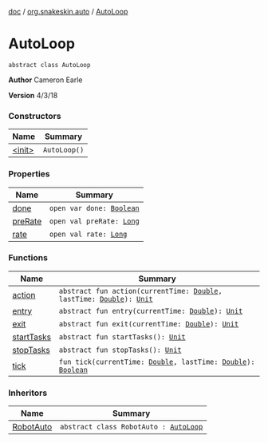 [doc](../../index.md) / [org.snakeskin.auto](../index.md) / [AutoLoop](./index.md)

# AutoLoop

`abstract class AutoLoop`

**Author**
Cameron Earle

**Version**
4/3/18

### Constructors

| Name | Summary |
|---|---|
| [&lt;init&gt;](-init-.md) | `AutoLoop()` |

### Properties

| Name | Summary |
|---|---|
| [done](done.md) | `open var done: `[`Boolean`](https://kotlinlang.org/api/latest/jvm/stdlib/kotlin/-boolean/index.html) |
| [preRate](pre-rate.md) | `open val preRate: `[`Long`](https://kotlinlang.org/api/latest/jvm/stdlib/kotlin/-long/index.html) |
| [rate](rate.md) | `open val rate: `[`Long`](https://kotlinlang.org/api/latest/jvm/stdlib/kotlin/-long/index.html) |

### Functions

| Name | Summary |
|---|---|
| [action](action.md) | `abstract fun action(currentTime: `[`Double`](https://kotlinlang.org/api/latest/jvm/stdlib/kotlin/-double/index.html)`, lastTime: `[`Double`](https://kotlinlang.org/api/latest/jvm/stdlib/kotlin/-double/index.html)`): `[`Unit`](https://kotlinlang.org/api/latest/jvm/stdlib/kotlin/-unit/index.html) |
| [entry](entry.md) | `abstract fun entry(currentTime: `[`Double`](https://kotlinlang.org/api/latest/jvm/stdlib/kotlin/-double/index.html)`): `[`Unit`](https://kotlinlang.org/api/latest/jvm/stdlib/kotlin/-unit/index.html) |
| [exit](exit.md) | `abstract fun exit(currentTime: `[`Double`](https://kotlinlang.org/api/latest/jvm/stdlib/kotlin/-double/index.html)`): `[`Unit`](https://kotlinlang.org/api/latest/jvm/stdlib/kotlin/-unit/index.html) |
| [startTasks](start-tasks.md) | `abstract fun startTasks(): `[`Unit`](https://kotlinlang.org/api/latest/jvm/stdlib/kotlin/-unit/index.html) |
| [stopTasks](stop-tasks.md) | `abstract fun stopTasks(): `[`Unit`](https://kotlinlang.org/api/latest/jvm/stdlib/kotlin/-unit/index.html) |
| [tick](tick.md) | `fun tick(currentTime: `[`Double`](https://kotlinlang.org/api/latest/jvm/stdlib/kotlin/-double/index.html)`, lastTime: `[`Double`](https://kotlinlang.org/api/latest/jvm/stdlib/kotlin/-double/index.html)`): `[`Boolean`](https://kotlinlang.org/api/latest/jvm/stdlib/kotlin/-boolean/index.html) |

### Inheritors

| Name | Summary |
|---|---|
| [RobotAuto](../-robot-auto/index.md) | `abstract class RobotAuto : `[`AutoLoop`](./index.md) |
